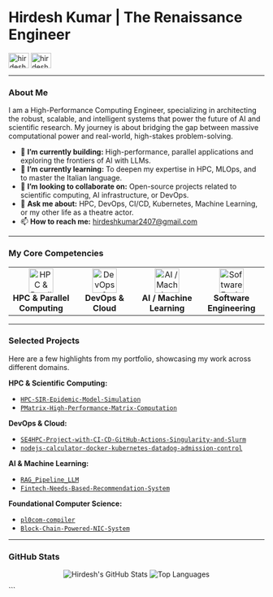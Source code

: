 # Hirdesh Kumar | The Renaissance Engineer

<p align="left"> 
  <a href="https://www.linkedin.com/in/hirdeshkumar2407/" target="blank"><img align="center" src="https://cdn.jsdelivr.net/npm/simple-icons@3.0.1/icons/linkedin.svg" alt="hirdesh-linkedin" height="30" width="40" /></a>
  <a href="mailto:hirdeshkumar2407@gmail.com" target="blank"><img align="center" src="https://cdn.jsdelivr.net/npm/simple-icons@3.0.1/icons/gmail.svg" alt="hirdesh-email" height="30" width="40" /></a>
</p>

---

### About Me

I am a High-Performance Computing Engineer, specializing in architecting the robust, scalable, and intelligent systems that power the future of AI and scientific research. My journey is about bridging the gap between massive computational power and real-world, high-stakes problem-solving.

- 🔭 **I’m currently building:** High-performance, parallel applications and exploring the frontiers of AI with LLMs.
- 🌱 **I’m currently learning:** To deepen my expertise in HPC, MLOps, and to master the Italian language.
- 👯 **I’m looking to collaborate on:** Open-source projects related to scientific computing, AI infrastructure, or DevOps.
- 💬 **Ask me about:** HPC, DevOps, CI/CD, Kubernetes, Machine Learning, or my other life as a theatre actor.
- 📫 **How to reach me:** hirdeshkumar2407@gmail.com

---

### My Core Competencies

<table>
  <tr>
    <td align="center" width="120">
      <img src="https://cdn.jsdelivr.net/npm/simple-icons@3.0.1/icons/gnome.svg" width="48" height="48" alt="HPC & Parallel Computing" /><br>
      <strong>HPC & Parallel Computing</strong>
    </td>
    <td align="center" width="120">
      <img src="https://cdn.jsdelivr.net/npm/simple-icons@3.0.1/icons/docker.svg" width="48" height="48" alt="DevOps & Cloud" /><br>
      <strong>DevOps & Cloud</strong>
    </td>
    <td align="center" width="120">
      <img src="https://cdn.jsdelivr.net/npm/simple-icons@3.0.1/icons/python.svg" width="48" height="48" alt="AI / Machine Learning" /><br>
      <strong>AI / Machine Learning</strong>
    </td>
    <td align="center" width="120">
      <img src="https://cdn.jsdelivr.net/npm/simple-icons@3.0.1/icons/cplusplus.svg" width="48" height="48" alt="Software Engineering" /><br>
      <strong>Software Engineering</strong>
    </td>
  </tr>
</table>

---

### Selected Projects

Here are a few highlights from my portfolio, showcasing my work across different domains.

**HPC & Scientific Computing:**
- [ `HPC-SIR-Epidemic-Model-Simulation` ](https://github.com/hirdeshkumar2407/HPC-SIR-Epidemic-Model-Simulation)
- [ `PMatrix-High-Performance-Matrix-Computation` ](https://github.com/hirdeshkumar2407/PMatrix-High-Performance-Matrix-Computation)

**DevOps & Cloud:**
- [ `SE4HPC-Project-with-CI-CD-GitHub-Actions-Singularity-and-Slurm` ](https://github.com/hirdeshkumar2407/SE4HPC-Project-with-CI-CD-GitHub-Actions-Singularity-and-Slurm)
- [ `nodejs-calculator-docker-kubernetes-datadog-admission-control` ](https://github.com/hirdeshkumar2407/nodejs-calculator-docker-kubernetes-datadog-admission-control)

**AI & Machine Learning:**
- [ `RAG_Pipeline_LLM` ](https://github.com/hirdeshkumar2407/RAG_Pipeline_LLM)
- [ `Fintech-Needs-Based-Recommendation-System` ](https://github.com/hirdeshkumar2407/Fintech-Needs-Based-Recommendation-System)

**Foundational Computer Science:**
- [ `pl0com-compiler` ](https://github.com/hirdeshkumar2407/pl0com-compiler)
- [ `Block-Chain-Powered-NIC-System` ](https://github.com/hirdeshkumar2407/Block-Chain-Powered-NIC-System-)

---

### GitHub Stats

<p align="center">
  <img src="https://github-readme-stats.vercel.app/api?username=hirdeshkumar2407&show_icons=true&theme=radical" alt="Hirdesh's GitHub Stats" />
  <img src="https://github-readme-stats.vercel.app/api/top-langs/?username=hirdeshkumar2407&layout=compact&theme=radical" alt="Top Languages" />
</p>
```
